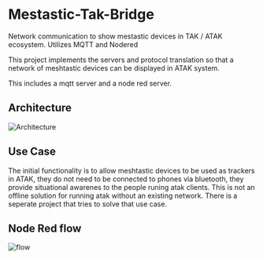 # Mestastic-Tak-Bridge
Network communication to show mestastic devices in TAK / ATAK ecosystem.  Utilizes MQTT and Nodered

This project implements the servers and protocol translation so that a network of meshtastic devices can be displayed in ATAK system.

This includes a mqtt server and a node red server. 

## Architecture
![Architecture](https://github.com/erichexter/Mestastic-Tak-Bridge/assets/114692/e43593aa-e5d1-42a0-876b-0385e3537b6c)

## Use Case
The initial functionality is to allow meshtastic devices to be used as trackers in ATAK, they do not need to be connected to phones via bluetooth, they provide situational awarenes to the people runing atak clients.  This is not an offline solution for running atak without an existing network. There is a seperate project that tries to solve that use case.


## Node Red flow

![flow](https://github.com/erichexter/Mestastic-Tak-Bridge/assets/114692/c8283f86-ee1b-43cc-b475-cd4f45ab362a)
